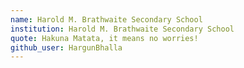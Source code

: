 ```yaml
---
name: Harold M. Brathwaite Secondary School  
institution: Harold M. Brathwaite Secondary School  
quote: Hakuna Matata, it means no worries!   
github_user: HargunBhalla  
---
```

